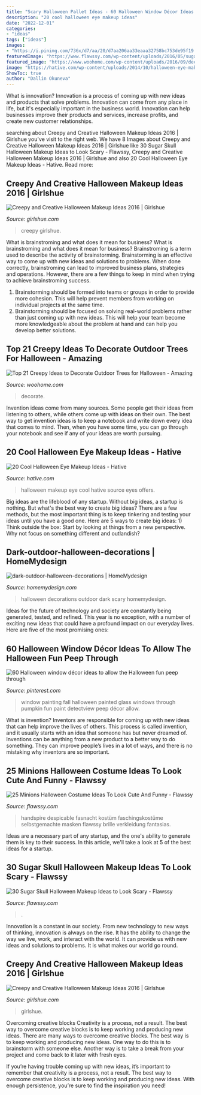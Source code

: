 ```yaml
---
title: "Scary Halloween Pallet Ideas - 60 Halloween Window Décor Ideas To Allow The Halloween Fun Peep Through"
description: "20 cool halloween eye makeup ideas"
date: "2022-12-01"
categories:
- "ideas"
tags: ["ideas"]
images:
- "https://i.pinimg.com/736x/d7/aa/20/d7aa206aa33eaaa32758bc753de95f19.jpg"
featuredImage: "https://www.flawssy.com/wp-content/uploads/2016/05/sugar-skull-queen.jpg"
featured_image: "https://www.woohome.com/wp-content/uploads/2016/09/decorate-outdoor-tree-for-halloween-8.jpg"
image: "https://hative.com/wp-content/uploads/2014/10/halloween-eye-makeup/5-halloween-eye-makeup-ideas.jpg"
ShowToc: true
author: "Dallin Okuneva"
---
```



What is innovation?
Innovation is a process of coming up with new ideas and products that solve problems. Innovation can come from any place in life, but it's especially important in the business world. Innovation can help businesses improve their products and services, increase profits, and create new customer relationships.

	

		
searching about Creepy and Creative Halloween Makeup Ideas 2016 | Girlshue you've visit to the right web. We have 8 Images about Creepy and Creative Halloween Makeup Ideas 2016 | Girlshue like 30 Sugar Skull Halloween Makeup Ideas to Look Scary - Flawssy, Creepy and Creative Halloween Makeup Ideas 2016 | Girlshue and also 20 Cool Halloween Eye Makeup Ideas - Hative. Read more:
		
    
## Creepy And Creative Halloween Makeup Ideas 2016 | Girlshue

<img loading=lazy src="https://www.girlshue.com/wp-content/uploads/2016/10/Creepy-and-Creative-Halloween-Makeup-Ideas-2016-4.jpg" onerror="this.onerror=null;this.src='https://tse2.mm.bing.net/th?id=OIP.v0nVKEqDgWRZMDj9fVuKxAHaLG&amp;pid=15.1';" alt="Creepy and Creative Halloween Makeup Ideas 2016 | Girlshue">

_Source: girlshue.com_

>creepy girlshue. 

	

What is brainstroming and what does it mean for business?
What is brainstroming and what does it mean for business?
Brainstroming is a term used to describe the activity of brainstorming. Brainstorming is an effective way to come up with new ideas and solutions to problems. When done correctly, brainstroming can lead to improved business plans, strategies and operations. However, there are a few things to keep in mind when trying to achieve brainstroming success.

1) Brainstorming should be formed into teams or groups in order to provide more cohesion. This will help prevent members from working on individual projects at the same time.
2) Brainstorming should be focused on solving real-world problems rather than just coming up with new ideas. This will help your team become more knowledgeable about the problem at hand and can help you develop better solutions.

    
## Top 21 Creepy Ideas To Decorate Outdoor Trees For Halloween - Amazing

<img loading=lazy src="https://www.woohome.com/wp-content/uploads/2016/09/decorate-outdoor-tree-for-halloween-8.jpg" onerror="this.onerror=null;this.src='https://tse3.mm.bing.net/th?id=OIP.TtQRA52is_OdyTEpd2sP0AHaNI&amp;pid=15.1';" alt="Top 21 Creepy Ideas to Decorate Outdoor Trees for Halloween - Amazing">

_Source: woohome.com_

>decorate. 

	

Invention ideas come from many sources. Some people get their ideas from listening to others, while others come up with ideas on their own. The best way to get invention ideas is to keep a notebook and write down every idea that comes to mind. Then, when you have some time, you can go through your notebook and see if any of your ideas are worth pursuing.

    
## 20 Cool Halloween Eye Makeup Ideas - Hative

<img loading=lazy src="https://hative.com/wp-content/uploads/2014/10/halloween-eye-makeup/5-halloween-eye-makeup-ideas.jpg" onerror="this.onerror=null;this.src='https://tse1.mm.bing.net/th?id=OIP.igebhPdJaHJFesYl8a3IFAHaHa&amp;pid=15.1';" alt="20 Cool Halloween Eye Makeup Ideas - Hative">

_Source: hative.com_

>halloween makeup eye cool hative source eyes offers. 

	

Big ideas are the lifeblood of any startup. Without big ideas, a startup is nothing. But what's the best way to create big ideas? There are a few methods, but the most important thing is to keep tinkering and testing your ideas until you have a good one. Here are 5 ways to create big ideas: 1) Think outside the box: Start by looking at things from a new perspective. Why not focus on something different and outlandish?

    
## Dark-outdoor-halloween-decorations | HomeMydesign

<img loading=lazy src="https://homemydesign.com/wp-content/uploads/2014/09/dark-outdoor-halloween-decorations.jpg" onerror="this.onerror=null;this.src='https://tse4.mm.bing.net/th?id=OIP.Mx1qikBiRJuHc7kXdMb1vgHaLT&amp;pid=15.1';" alt="dark-outdoor-halloween-decorations | HomeMydesign">

_Source: homemydesign.com_

>halloween decorations outdoor dark scary homemydesign. 

	

Ideas for the future of technology and society are constantly being generated, tested, and refined. This year is no exception, with a number of exciting new ideas that could have a profound impact on our everyday lives. Here are five of the most promising ones:

    
## 60 Halloween Window Décor Ideas To Allow The Halloween Fun Peep Through

<img loading=lazy src="https://i.pinimg.com/736x/d7/aa/20/d7aa206aa33eaaa32758bc753de95f19.jpg" onerror="this.onerror=null;this.src='https://tse4.mm.bing.net/th?id=OIP.Bf1ampRv4hxy569mTa4PYAHaJ4&amp;pid=15.1';" alt="60 Halloween window décor ideas to allow the Halloween fun peep through">

_Source: pinterest.com_

>window painting fall halloween painted glass windows through pumpkin fun paint detectview peep décor allow. 

	

What is invention?
Inventors are responsible for coming up with new ideas that can help improve the lives of others. This process is called invention, and it usually starts with an idea that someone has but never dreamed of. Inventions can be anything from a new product to a better way to do something. They can improve people’s lives in a lot of ways, and there is no mistaking why inventors are so important.

    
## 25 Minions Halloween Costume Ideas To Look Cute And Funny - Flawssy

<img loading=lazy src="https://www.flawssy.com/wp-content/uploads/2016/06/Minion-Costume-sibling.jpg" onerror="this.onerror=null;this.src='https://tse4.mm.bing.net/th?id=OIP.S210hlJzHc0O2po5wlpoYgHaJ6&amp;pid=15.1';" alt="25 Minions Halloween Costume Ideas To Look Cute And Funny - Flawssy">

_Source: flawssy.com_

>handspire despicable fasnacht kostüm faschingskostüme selbstgemachte masken flawssy brille verkleidung fantasias. 

	

Ideas are a necessary part of any startup, and the one's ability to generate them is key to their success. In this article, we'll take a look at 5 of the best ideas for a startup.

    
## 30 Sugar Skull Halloween Makeup Ideas To Look Scary - Flawssy

<img loading=lazy src="https://www.flawssy.com/wp-content/uploads/2016/05/sugar-skull-queen.jpg" onerror="this.onerror=null;this.src='https://tse3.mm.bing.net/th?id=OIP.TMvzznxQ0wCYfrMJ7Es70wHaMn&amp;pid=15.1';" alt="30 Sugar Skull Halloween Makeup Ideas to Look Scary - Flawssy">

_Source: flawssy.com_

>. 

	

Innovation is a constant in our society. From new technology to new ways of thinking, innovation is always on the rise. It has the ability to change the way we live, work, and interact with the world. It can provide us with new ideas and solutions to problems. It is what makes our world go round.

    
## Creepy And Creative Halloween Makeup Ideas 2016 | Girlshue

<img loading=lazy src="https://www.girlshue.com/wp-content/uploads/2016/10/Creepy-and-Creative-Halloween-Makeup-Ideas-2016-15.jpg" onerror="this.onerror=null;this.src='https://tse3.mm.bing.net/th?id=OIP.LbLqgyzXlylREjmb75ftRAHaLG&amp;pid=15.1';" alt="Creepy and Creative Halloween Makeup Ideas 2016 | Girlshue">

_Source: girlshue.com_

>girlshue. 

	

Overcoming creative blocks
Creativity is a process, not a result. The best way to overcome creative blocks is to keep working and producing new ideas.
There are many ways to overcome creative blocks. The best way is to keep working and producing new ideas. One way to do this is to brainstorm with someone else. Another way is to take a break from your project and come back to it later with fresh eyes.

If you’re having trouble coming up with new ideas, it’s important to remember that creativity is a process, not a result. The best way to overcome creative blocks is to keep working and producing new ideas. With enough persistence, you’re sure to find the inspiration you need!

